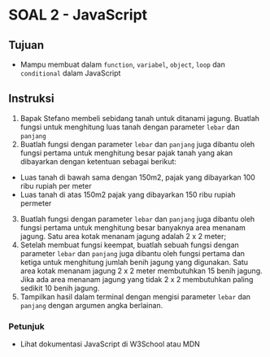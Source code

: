 # SOAL 2 - JavaScript

## Tujuan

* Mampu membuat dalam `function`, `variabel`, `object`, `loop` dan `conditional` dalam JavaScript

## Instruksi

1. Bapak Stefano membeli sebidang tanah untuk ditanami jagung. Buatlah fungsi untuk menghitung luas tanah dengan parameter `lebar` dan `panjang`
2. Buatlah fungsi dengan parameter `lebar` dan `panjang` juga dibantu oleh fungsi pertama untuk menghitung besar pajak tanah yang akan dibayarkan dengan ketentuan sebagai berikut:
- Luas tanah di bawah sama dengan 150m2, pajak yang dibayarkan 100 ribu rupiah per meter
- Luas tanah di atas 150m2 pajak yang dibayarkan 150 ribu rupiah permeter
3. Buatlah fungsi dengan parameter `lebar` dan `panjang` juga dibantu oleh fungsi pertama untuk menghitung besar banyaknya area menanam jagung. Satu area kotak menanam jagung adalah 2 x 2 meter;
4. Setelah membuat fungsi keempat, buatlah sebuah fungsi dengan parameter `lebar` dan `panjang` juga dibantu oleh fungsi pertama dan ketiga untuk menghitung jumlah benih jagung yang digunakan. Satu area kotak menanam jagung 2 x 2 meter membutuhkan 15 benih jagung. Jika ada area menanam jagung yang tidak 2 x 2 membutuhkan paling sedikit 10 benih jagung.
5. Tampilkan hasil dalam terminal dengan mengisi parameter `lebar` dan `panjang` dengan argumen angka berlainan.


### Petunjuk

* Lihat dokumentasi JavaScript di W3School atau MDN



